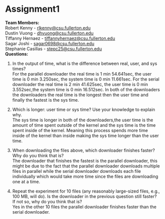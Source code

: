 # Assignment1
<b>Team Members:</b><br>
 Robert Kenny - rlkenny@csu.fullerton.edu<br>
 Dustin Vuong - dhvuong@csu.fullerton.edu<br>
 Tiffanny Hernaez - tiffannyhernaez@csu.fullerton.edu<br>
 Sagar Joshi - sagar0698@csu.fullerton.edu<br>
 Stephanie Casillas - stepc25@csu.fullerton.edu<br>
<b>Questions:</b>
1. In the output of time, what is the difference between real, user, and sys times?<br>
For the parallel downloader the real time is 1 min 54.641sec, the user time is 0 min 3.250sec, the system time is 0 min 11.661sec.
For the serial downloader the real time is 2 min 41.625sec, the user time is 0 min 3.552sec,the system time is 0 min 16.512sec.
In both of the downloaders the downloaders the real time is the longest then the user time and finally the fastest is the sys time.

2. Which is longer: user time or sys time? Use your knowledge to explain why.<br>
The sys time is longer in both of the downloaders,the user time is the amount of time spent outside of the kernel 
and the sys time is the time spent inside of the kernel. Meaning this process spends more time inside of the kernel than inside making the sys time longer
than the user time.                                                                       

3. When downloading the files above, which downloader finishes faster? Why do you think
that is?<br>
The downloader that finishes the fastest is the parallel downloader, this might be due to the fact that the parallel downloader downloads multiple files 
in parallel while the serial downloader downloads each file individually which would take more time since the files are downloading one at a time.

4. Repeat the experiment for 10 files (any reasonably large-sized files, e.g., 100 MB, will do).
Is the downloader in the previous question still faster? If not so, why do you think that
is?<br>
Yes in the other 10 files the parallel downloader finishes faster than the serial downloader.
